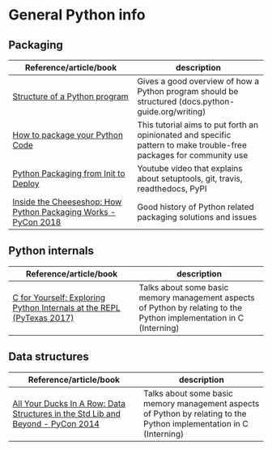 # General Python info

## Packaging

| Reference/article/book | description  |
|--|--|
| [Structure of a Python program](https://docs.python-guide.org/writing/structure/) | Gives a good overview of how a Python program should be structured (docs.python-guide.org/writing) |
| [How to package your Python Code](https://python-packaging.readthedocs.io/en/latest/index.html) | This tutorial aims to put forth an opinionated and specific pattern to make trouble-free packages for community use |
| [Python Packaging from Init to Deploy](https://www.youtube.com/watch?v=4fzAMdLKC5k) | Youtube video that explains about setuptools, git, travis, readthedocs, PyPI |
| [Inside the Cheeseshop: How Python Packaging Works - PyCon 2018](https://www.youtube.com/watch?v=AQsZsgJ30AE) | Good history of Python related packaging solutions and issues |

## Python internals

| Reference/article/book | description  |
|--|--|
| [C for Yourself: Exploring Python Internals at the REPL (PyTexas 2017)](https://www.youtube.com/watch?v=zhvnyGd0n8Q) | Talks about some basic memory management aspects of Python by relating to the Python implementation in C (Interning) |


## Data structures

| Reference/article/book | description  |
|--|--|
| [All Your Ducks In A Row: Data Structures in the Std Lib and Beyond - PyCon 2014](https://www.youtube.com/watch?v=zhvnyGd0n8Q) | Talks about some basic memory management aspects of Python by relating to the Python implementation in C (Interning) |


# 
<!--stackedit_data:
eyJoaXN0b3J5IjpbMTI0MjY5MDk4MiwtNDYxMTAwNzQ2LC0xMT
MzNTExNjI4LC03NjU2NjAwNTksLTMxMDg3NjM1NSw5NzI1MjM3
NjcsLTExNzc2OTg3MzksLTU2MzE4MjQ3LDE0ODk4Mzc0NTIsLT
YwMTU5ODQ3MSwxMzU5MTIyODEzXX0=
-->
